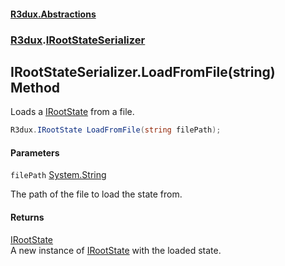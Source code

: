 #### [R3dux.Abstractions](R3dux.Abstractions.md 'R3dux.Abstractions')
### [R3dux](R3dux.Abstractions.md#R3dux 'R3dux').[IRootStateSerializer](IRootStateSerializer.md 'R3dux.IRootStateSerializer')

## IRootStateSerializer.LoadFromFile(string) Method

Loads a [IRootState](IRootState.md 'R3dux.IRootState') from a file.

```csharp
R3dux.IRootState LoadFromFile(string filePath);
```
#### Parameters

<a name='R3dux.IRootStateSerializer.LoadFromFile(string).filePath'></a>

`filePath` [System.String](https://docs.microsoft.com/en-us/dotnet/api/System.String 'System.String')

The path of the file to load the state from.

#### Returns
[IRootState](IRootState.md 'R3dux.IRootState')  
A new instance of [IRootState](IRootState.md 'R3dux.IRootState') with the loaded state.